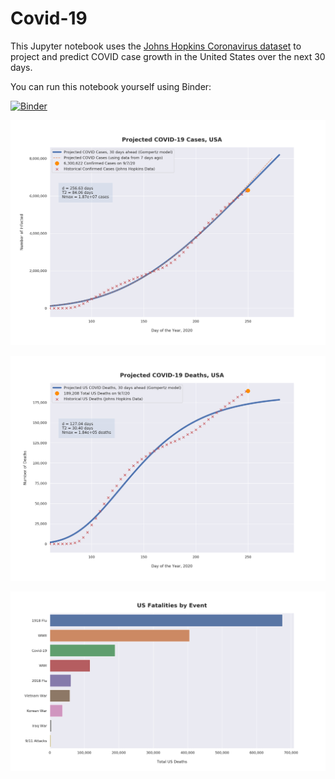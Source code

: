 # Covid-19

This Jupyter notebook uses the [Johns Hopkins Coronavirus dataset](https://github.com/CSSEGISandData/COVID-19/blob/master/README.md) to project and predict COVID case growth in the United States over the next 30 days.

You can run this notebook yourself using Binder:

[![Binder](https://mybinder.org/badge_logo.svg)](https://mybinder.org/v2/gh/bws428/covid-19/master?filepath=covid-projections.nbconvert.ipynb)

![Projected Cases plot](https://raw.githubusercontent.com/bws428/covid-19/master/charts/covid-9.7.20.png)

![Projected Deaths plot](https://raw.githubusercontent.com/bws428/covid-19/master/charts/covid-deaths-9.7.20.png)

![Casualties plot](https://raw.githubusercontent.com/bws428/covid-19/master/charts/casualties.png)

